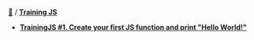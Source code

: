 [:book:](../README.md) / [**Training JS**](README.md)
* [**TrainingJS #1. Create your first JS function and print "Hello World!"**](TrainingJS1.md)
